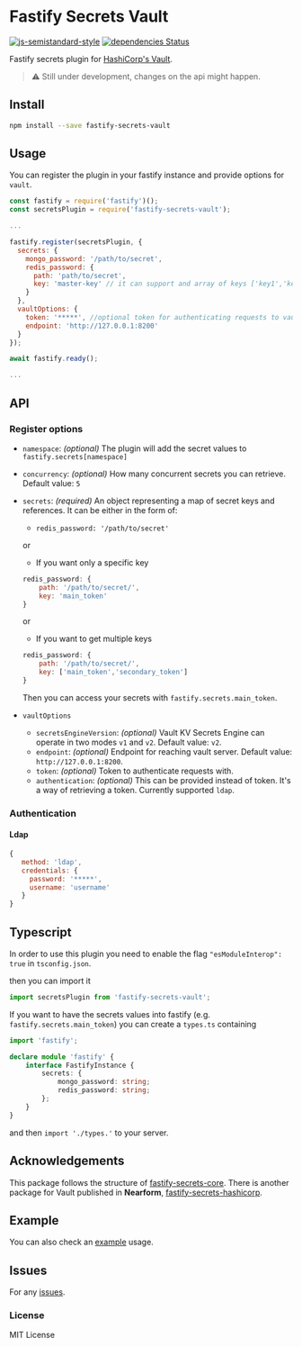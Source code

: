 # Fastify Secrets Vault

[![js-semistandard-style](https://img.shields.io/badge/code%20style-semistandard-brightgreen.svg)](https://github.com/standard/semistandard)
[![dependencies Status](https://status.david-dm.org/gh/gkampitakis/fastify-secrets-vault.svg)](https://david-dm.org/gkampitakis/fastify-secrets-vault)

Fastify secrets plugin for [HashiCorp's Vault](https://www.vaultproject.io/).

> ⚠️ Still under development, changes on the api might happen.

## Install

```bash
npm install --save fastify-secrets-vault
```

## Usage

You can register the plugin in your fastify instance and provide options for `vault`.

```js
const fastify = require('fastify')();
const secretsPlugin = require('fastify-secrets-vault');

...

fastify.register(secretsPlugin, {
  secrets: {
    mongo_password: '/path/to/secret',
    redis_password: {
      path: 'path/to/secret',
      key: 'master-key' // it can support and array of keys ['key1','key2']
    }
  },
  vaultOptions: {
    token: '*****', //optional token for authenticating requests to vault
    endpoint: 'http://127.0.0.1:8200'
  }
});

await fastify.ready();

...

```

## API

### Register options

-   `namespace`: _(optional)_ The plugin will add the secret values to `fastify.secrets[namespace]`
-   `concurrency`: _(optional)_ How many concurrent secrets you can retrieve. Default value: `5`
-   `secrets`: _(required)_ An object representing a map of secret keys and references. It can be either in the form of:

    -   `redis_password: '/path/to/secret'`

    or

    -   If you want only a specific key

    ```js
    redis_password: {
        path: '/path/to/secret/',
        key: 'main_token'
    }
    ```

    or

    -   If you want to get multiple keys

    ```js
    redis_password: {
        path: '/path/to/secret/',
        key: ['main_token','secondary_token']
    }
    ```

    Then you can access your secrets with `fastify.secrets.main_token`.

-   `vaultOptions`
    -   `secretsEngineVersion`: _(optional)_ Vault KV Secrets Engine can operate in two modes `v1` and `v2`. Default value: `v2`.
    -   `endpoint`: _(optional)_ Endpoint for reaching vault server. Default value: `http://127.0.0.1:8200`.
    -   `token`: _(optional)_ Token to authenticate requests with.
    -   `authentication`: _(optional)_ This can be provided instead of token. It's a way of retrieving a token. Currently supported `ldap`.

### Authentication

#### Ldap

```js
{
   method: 'ldap',
   credentials: {
     password: '*****',
     username: 'username'
   }
}
```

## Typescript

In order to use this plugin you need to enable the flag `"esModuleInterop": true` in `tsconfig.json`.

then you can import it

```typescript
import secretsPlugin from 'fastify-secrets-vault';
```

If you want to have the secrets values into fastify (e.g. `fastify.secrets.main_token`) you can create a `types.ts` containing

```ts
import 'fastify';

declare module 'fastify' {
    interface FastifyInstance {
        secrets: {
            mongo_password: string;
            redis_password: string;
        };
    }
}
```

and then `import './types.'` to your server.

## Acknowledgements

This package follows the structure of [fastify-secrets-core](https://github.com/nearform/fastify-secrets-core).
There is another package for Vault published in **Nearform**, [fastify-secrets-hashicorp](https://github.com/nearform/fastify-secrets-hashicorp).

## Example

You can also check an [example](./example) usage.

## Issues

For any [issues](https://github.com/gkampitakis/fastify-secrets-vault/issues).

### License

MIT License
